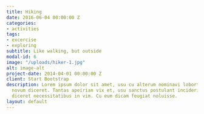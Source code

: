 ```yaml
---
title: Hiking
date: 2016-06-04 00:00:00 Z
categories:
- activities
tags:
- excercise
- exploring
subtitle: Like walking, but outside
modal-id: 6
image: "/uploads/hiker-1.jpg"
alt: image-alt
project-date: 2014-04-01 00:00:00 Z
client: Start Bootstrap
description: Lorem ipsum dolor sit amet, usu cu alterum nominavi lobortis. At duo
  novum diceret. Tantas apeirian vix et, usu sanctus postulant inciderint ut, populo
  diceret necessitatibus in vim. Cu eum dicam feugiat noluisse.
layout: default
---
```


